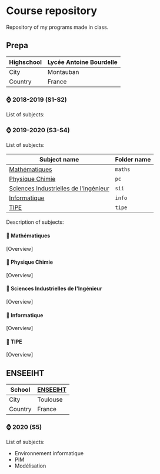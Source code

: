 # Course repository

Repository of my programs made in class.

## Prepa

| Highschool | Lycée Antoine Bourdelle |
|-------|-----------|
| City       | Montauban               |
| Country    | France                  |

### ⌚ 2018-2019 (S1-S2)

List of subjects:

### ⌚ 2019-2020 (S3-S4)

List of subjects:

| Subject name | Folder name |
|-------|-----------|
| [Mathématiques](https://github.com/seba1204/cours#-math%C3%A9matiques) |  ```maths``` |
| [Physique Chimie](https://github.com/seba1204/cours#-physique-chimie) | ```pc``` |
| [Sciences Industrielles de l'Ingénieur](https://github.com/seba1204/cours#-sciences-industrielles-de-lingénieur) | ```sii``` |
| [Informatique](https://github.com/seba1204/cours#-informatique) | ```info``` |
| [TIPE](https://github.com/seba1204/cours#-tipe) | ```tipe``` |

Description of subjects:

#### 📓 Mathématiques

[Overview]

#### 📓 Physique Chimie

[Overview]

#### 📓 Sciences Industrielles de l'Ingénieur

[Overview]

#### 📓 Informatique

[Overview]

#### 📓 TIPE

[Overview]

## ENSEEIHT

| School | [ENSEEIHT]([www.enseeiht.fr](https://www.enseeiht.fr/)) |
|-------|-----------|
| City       | Toulouse               |
| Country    | France                  |

### ⌚ 2020 (S5)

List of subjects:

- Environnement informatique
- PIM
- Modélisation
